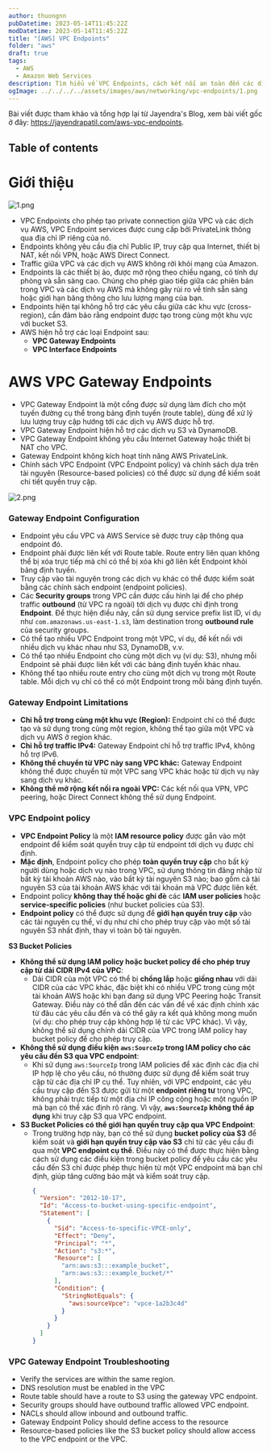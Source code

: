 ```yaml
---
author: thuongnn
pubDatetime: 2023-05-14T11:45:22Z
modDatetime: 2023-05-14T11:45:22Z
title: "[AWS] VPC Endpoints"
folder: "aws"
draft: true
tags:
  - AWS
  - Amazon Web Services
description: Tìm hiểu về VPC Endpoints, cách kết nối an toàn đến các dịch vụ AWS mà không cần Internet Gateway.
ogImage: ../../../../assets/images/aws/networking/vpc-endpoints/1.png
---
```


Bài viết được tham khảo và tổng hợp lại từ Jayendra's Blog, xem bài viết gốc ở đây: https://jayendrapatil.com/aws-vpc-endpoints.

## Table of contents

# Giới thiệu

![1.png](@/assets/images/aws/networking/vpc-endpoints/1.png)

- VPC Endpoints cho phép tạo private connection giữa VPC và các dịch vụ AWS, VPC Endpoint services được cung cấp bởi PrivateLink thông qua địa chỉ IP riêng của nó.
- Endpoints không yêu cầu địa chỉ Public IP, truy cập qua Internet, thiết bị NAT, kết nối VPN, hoặc AWS Direct Connect.
- Traffic giữa VPC và các dịch vụ AWS không rời khỏi mạng của Amazon.
- Endpoints là các thiết bị ảo, được mở rộng theo chiều ngang, có tính dự phòng và sẵn sàng cao. Chúng cho phép giao tiếp giữa các phiên bản trong VPC và các dịch vụ AWS mà không gây rủi ro về tính sẵn sàng hoặc giới hạn băng thông cho lưu lượng mạng của bạn.
- Endpoints hiện tại không hỗ trợ các yêu cầu giữa các khu vực (cross-region), cần đảm bảo rằng endpoint được tạo trong cùng một khu vực với bucket S3.
- AWS hiện hỗ trợ các loại Endpoint sau:
  - **VPC Gateway Endpoints**
  - **VPC Interface Endpoints**

# AWS VPC Gateway Endpoints

- VPC Gateway Endpoint là một cổng được sử dụng làm đích cho một tuyến đường cụ thể trong bảng định tuyến (route table), dùng để xử lý lưu lượng truy cập hướng tới các dịch vụ AWS được hỗ trợ.
- VPC Gateway Endpoint hiện hỗ trợ các dịch vụ S3 và DynamoDB.
- VPC Gateway Endpoint không yêu cầu Internet Gateway hoặc thiết bị NAT cho VPC.
- Gateway Endpoint không kích hoạt tính năng AWS PrivateLink.
- Chính sách VPC Endpoint (VPC Endpoint policy) và chính sách dựa trên tài nguyên (Resource-based policies) có thể được sử dụng để kiểm soát chi tiết quyền truy cập.

![2.png](@/assets/images/aws/networking/vpc-endpoints/2.png)

### **Gateway Endpoint Configuration**

- Endpoint yêu cầu VPC và AWS Service sẽ được truy cập thông qua endpoint đó.
- Endpoint phải được liên kết với Route table. Route entry liên quan không thể bị xóa trực tiếp mà chỉ có thể bị xóa khi gỡ liên kết Endpoint khỏi bảng định tuyến.
- Truy cập vào tài nguyên trong các dịch vụ khác có thể được kiểm soát bằng các chính sách endpoint (endpoint policies).
- Các **Security groups** trong VPC cần được cấu hình lại để cho phép traffic **outbound** (từ VPC ra ngoài) tới dịch vụ được chỉ định trong **Endpoint**. Để thực hiện điều này, cần sử dụng service prefix list ID, ví dụ như `com.amazonaws.us-east-1.s3`, làm destination trong **outbound rule** của security groups.
- Có thể tạo nhiều VPC Endpoint trong một VPC, ví dụ, để kết nối với nhiều dịch vụ khác nhau như S3, DynamoDB, v.v.
- Có thể tạo nhiều Endpoint cho cùng một dịch vụ (ví dụ: S3), nhưng mỗi Endpoint sẽ phải được liên kết với các bảng định tuyến khác nhau.
- Không thể tạo nhiều route entry cho cùng một dịch vụ trong một Route table. Mỗi dịch vụ chỉ có thể có một Endpoint trong mỗi bảng định tuyến.

### Gateway Endpoint Limitations

- **Chỉ hỗ trợ trong cùng một khu vực (Region):** Endpoint chỉ có thể được tạo và sử dụng trong cùng một region, không thể tạo giữa một VPC và dịch vụ AWS ở region khác.
- **Chỉ hỗ trợ traffic IPv4:** Gateway Endpoint chỉ hỗ trợ traffic IPv4, không hỗ trợ IPv6.
- **Không thể chuyển từ VPC này sang VPC khác:** Gateway Endpoint không thể được chuyển từ một VPC sang VPC khác hoặc từ dịch vụ này sang dịch vụ khác.
- **Không thể mở rộng kết nối ra ngoài VPC:** Các kết nối qua VPN, VPC peering, hoặc Direct Connect không thể sử dụng Endpoint.

### **VPC Endpoint policy**

- **VPC Endpoint Policy** là một **IAM resource policy** được gắn vào một endpoint để kiểm soát quyền truy cập từ endpoint tới dịch vụ được chỉ định.
- **Mặc định**, Endpoint policy cho phép **toàn quyền truy cập** cho bất kỳ người dùng hoặc dịch vụ nào trong VPC, sử dụng thông tin đăng nhập từ bất kỳ tài khoản AWS nào, vào bất kỳ tài nguyên S3 nào; bao gồm cả tài nguyên S3 của tài khoản AWS khác với tài khoản mà VPC được liên kết.
- Endpoint policy **không thay thế hoặc ghi đè** các **IAM user policies** hoặc **service-specific policies** (như bucket policies của S3).
- **Endpoint policy** có thể được sử dụng để **giới hạn quyền truy cập** vào các tài nguyên cụ thể, ví dụ như chỉ cho phép truy cập vào một số tài nguyên S3 nhất định, thay vì toàn bộ tài nguyên.

**S3 Bucket Policies**

- **Không thể sử dụng IAM policy hoặc bucket policy để cho phép truy cập từ dải CIDR IPv4 của VPC**:
  - Dải CIDR của một VPC có thể bị **chồng lắp** hoặc **giống nhau** với dải CIDR của các VPC khác, đặc biệt khi có nhiều VPC trong cùng một tài khoản AWS hoặc khi bạn đang sử dụng VPC Peering hoặc Transit Gateway. Điều này có thể dẫn đến các vấn đề về xác định chính xác từ đâu các yêu cầu đến và có thể gây ra kết quả không mong muốn (ví dụ: cho phép truy cập không hợp lệ từ các VPC khác). Vì vậy, không thể sử dụng chính dải CIDR của VPC trong IAM policy hay bucket policy để cho phép truy cập.
- **Không thể sử dụng điều kiện `aws:SourceIp` trong IAM policy cho các yêu cầu đến S3 qua VPC endpoint**:
  - Khi sử dụng `aws:SourceIp` trong IAM policies để xác định các địa chỉ IP hợp lệ cho yêu cầu, nó thường được sử dụng để kiểm soát truy cập từ các địa chỉ IP cụ thể. Tuy nhiên, với VPC endpoint, các yêu cầu truy cập đến S3 được gửi từ một **endpoint riêng tư** trong VPC, không phải trực tiếp từ một địa chỉ IP công cộng hoặc một nguồn IP mà bạn có thể xác định rõ ràng. Vì vậy, **`aws:SourceIp` không thể áp dụng** khi truy cập S3 qua VPC endpoint.
- **S3 Bucket Policies có thể giới hạn quyền truy cập qua VPC Endpoint**:
  - Trong trường hợp này, bạn có thể sử dụng **bucket policy của S3** để kiểm soát và **giới hạn quyền truy cập vào S3** chỉ từ các yêu cầu đi qua một **VPC endpoint cụ thể**. Điều này có thể được thực hiện bằng cách sử dụng các điều kiện trong bucket policy để yêu cầu các yêu cầu đến S3 chỉ được phép thực hiện từ một VPC endpoint mà bạn chỉ định, giúp tăng cường bảo mật và kiểm soát truy cập.
    ```json
    {
      "Version": "2012-10-17",
      "Id": "Access-to-bucket-using-specific-endpoint",
      "Statement": [
        {
          "Sid": "Access-to-specific-VPCE-only",
          "Effect": "Deny",
          "Principal": "*",
          "Action": "s3:*",
          "Resource": [
            "arn:aws:s3:::example_bucket",
            "arn:aws:s3:::example_bucket/*"
          ],
          "Condition": {
            "StringNotEquals": {
              "aws:sourceVpce": "vpce-1a2b3c4d"
            }
          }
        }
      ]
    }
    ```

### VPC Gateway Endpoint Troubleshooting

- Verify the services are within the same region.
- DNS resolution must be enabled in the VPC
- Route table should have a route to S3 using the gateway VPC endpoint.
- Security groups should have outbound traffic allowed VPC endpoint.
- NACLs should allow inbound and outbound traffic.
- Gateway Endpoint Policy should define access to the resource
- Resource-based policies like the S3 bucket policy should allow access to the VPC endpoint or the VPC.
